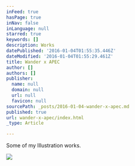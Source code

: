 ```yaml
---
inFeed: true
hasPage: true
inNav: false
inLanguage: null
starred: true
keywords: []
description: Works
datePublished: '2016-01-04T01:55:35.446Z'
dateModified: '2016-01-04T01:55:29.461Z'
title: Wander x APEC
author: []
authors: []
publisher:
  name: null
  domain: null
  url: null
  favicon: null
sourcePath: _posts/2016-01-04-wander-x-apec.md
published: true
url: wander-x-apec/index.html
_type: Article

---
```

Some of my Illustration works.

![](https://the-grid-user-content.s3-us-west-2.amazonaws.com/78b2b76d-d211-4e9a-8fcc-a244bc4335b2.jpg)